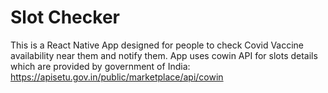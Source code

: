 # Slot Checker

This is a React Native App designed for people to check Covid Vaccine availability near them and notify them.
App uses cowin API for slots details which are provided by government of India: https://apisetu.gov.in/public/marketplace/api/cowin
